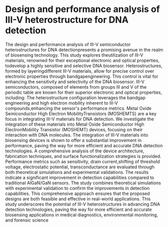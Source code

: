 # Design and performance analysis of III-V heterostructure for DNA detection
The design and performance analysis of III-V semiconductor heterostructures for DNA detectionpresents a promising avenue in the realm of biosensing technology. This study explores theutilization of III-V materials, renowned for their exceptional electronic and optical properties, todevelop a highly sensitive and selective DNA biosensor. Heterostructures, formed by layeringdifferent III-V materials, allow for precise control over electronic properties through bandgapengineering. This control is vital for enhancing the sensitivity and selectivity of the DNA biosensor.
III-V semiconductors, composed of elements from groups III and V of the periodic table are known for their superior electronic and optical properties, including: The heterostructure configuration leverages the bandgap engineering and high electron mobility inherent to III-V compounds,enhancing the sensor's performance metrics. Metal Oxide Semiconductor High Electron MobilityTransistors (MOSHEMTS) are a key focus in integrating III-V materials for DNA detection. We investigate the integration of these materials into Metal Oxide Semiconductor High ElectronMobility Transistor (MOSHEMT) devices, focusing on their interaction with DNA molecules.
The integration of III-V materials into biosensing devices is shown to offer a substantial improvement in performance, paving the way for more efficient and accurate DNA detection technologies. A comprehensive analysis of the device architecture, fabrication techniques, and surface functionalization strategies is provided. Performance metrics such as sensitivity, drain current,shifting of threshold voltage, electrostatic potential, transconductance are evaluated through both theoretical simulations and experimental validations. The results indicate a significant improvement in detection capabilities compared to traditional AlGaN/GaN sensors. The study combines theoretical simulations with experimental validation to confirm the improvements in detection capabilities. This comprehensive approach ensures that the proposed designs are both feasible and effective in real-world applications. This study underscores the potential of III-V heterostructures in advancing DNA detection technologies, paving the way for more efficient and accurate biosensing applications in medical diagnostics, environmental monitoring, and forensic science

